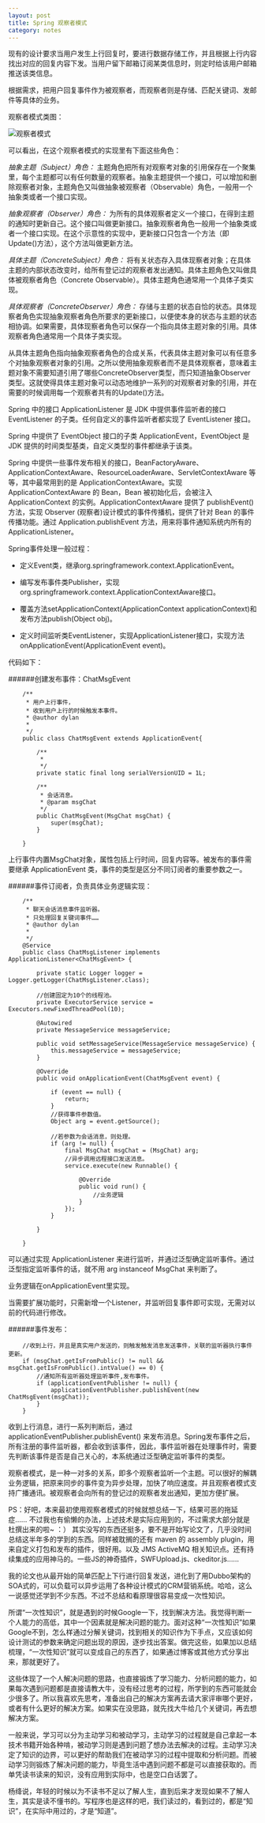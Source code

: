 ```yaml
---
layout: post
title: Spring 观察者模式
category: notes
---
```


现有的设计要求当用户发生上行回复时，要进行数据存储工作，并且根据上行内容找出对应的回复内容下发。当用户留下邮箱订阅某类信息时，则定时给该用户邮箱推送该类信息。

根据需求，把用户回复事件作为被观察者，而观察者则是存储、匹配关键词、发邮件等具体的业务。

观察者模式类图：

![观察者模式](https://lh6.googleusercontent.com/-fRkMstLYlY8/UoNRXu4nxQI/AAAAAAAABOU/Lp-uP48AdKQ/w595-h276-no/1334812160_1655.jpg)

可以看出，在这个观察者模式的实现里有下面这些角色：

*抽象主题（Subject）角色：* 主题角色把所有对观察考对象的引用保存在一个聚集里，每个主题都可以有任何数量的观察者。抽象主题提供一个接口，可以增加和删除观察者对象，主题角色又叫做抽象被观察者（Observable）角色，一般用一个抽象类或者一个接口实现。

*抽象观察者（Observer）角色：* 为所有的具体观察者定义一个接口，在得到主题的通知时更新自己。这个接口叫做更新接口。抽象观察者角色一般用一个抽象类或者一个接口实现。在这个示意性的实现中，更新接口只包含一个方法（即Update()方法），这个方法叫做更新方法。

*具体主题（ConcreteSubject）角色：* 将有关状态存入具体现察者对象；在具体主题的内部状态改变时，给所有登记过的观察者发出通知。具体主题角色又叫做具体被观察者角色（Concrete Observable）。具体主题角色通常用一个具体子类实现。

*具体观察者（ConcreteObserver）角色：* 存储与主题的状态自恰的状态。具体现察者角色实现抽象观察者角色所要求的更新接口，以便使本身的状态与主题的状态相协调。如果需要，具体现察者角色可以保存一个指向具体主题对象的引用。具体观察者角色通常用一个具体子类实现。

从具体主题角色指向抽象观察者角色的合成关系，代表具体主题对象可以有任意多个对抽象观察者对象的引用。之所以使用抽象观察者而不是具体观察者，意味着主题对象不需要知道引用了哪些ConcreteObserver类型，而只知道抽象Observer类型。这就使得具体主题对象可以动态地维护一系列的对观察者对象的引用，并在需要的时候调用每一个观察者共有的Update()方法。

Spring 中的接口 ApplicationListener 是 JDK 中提供事件监听者的接口 EventListener 的子类。任何自定义的事件监听者都实现了 EventListener 接口。

Spring 中提供了 EventObject 接口的子类 ApplicationEvent，EventObject 是 JDK 提供的时间类型基类，自定义类型的事件都继承于该类。

Spring 中提供一些事件发布相关的接口，BeanFactoryAware、 ApplicationContextAware、ResourceLoaderAware、ServletContextAware 等等，其中最常用到的是 ApplicationContextAware。实现 ApplicationContextAware 的 Bean，Bean 被初始化后，会被注入 ApplicationContext 的实例。ApplicationContextAware 提供了 publishEvent()方法，实现 Observer (观察者)设计模式的事件传播机，提供了针对 Bean 的事件传播功能。通过 Application.publishEvent 方法，用来将事件通知系统内所有的ApplicationListener。

Spring事件处理一般过程：

* 定义Event类，继承org.springframework.context.ApplicationEvent。

* 编写发布事件类Publisher，实现org.springframework.context.ApplicationContextAware接口。

* 覆盖方法setApplicationContext(ApplicationContext applicationContext)和发布方法publish(Object obj)。

* 定义时间监听类EventListener，实现ApplicationListener接口，实现方法onApplicationEvent(ApplicationEvent event)。


代码如下：

######创建发布事件：ChatMsgEvent
	
		/**
		 * 用户上行事件，
		 * 收到用户上行的时候触发本事件。
		 * @author dylan
		 *
		 */
		public class ChatMsgEvent extends ApplicationEvent{
		 
			/**
			 * 
			 */
			private static final long serialVersionUID = 1L;
		 
			/**
			 * 会话消息。
			 * @param msgChat
			 */
			public ChatMsgEvent(MsgChat msgChat) {
				super(msgChat);
			}
		 
		}

上行事件内置MsgChat对象，属性包括上行时间，回复内容等。被发布的事件需要继承 ApplicationEvent 类，事件的类型是区分不同订阅者的重要参数之一。

######事件订阅者，负责具体业务逻辑实现：

		/**
		 * 聊天会话消息事件监听器。
		 * 只处理回复关键词事件……
		 * @author dylan
		 *
		 */
		@Service
		public class ChatMsgListener implements ApplicationListener<ChatMsgEvent> {
		 
			private static Logger logger = Logger.getLogger(ChatMsgListener.class);
		 
			//创建固定为10个的线程池。
			private ExecutorService service = Executors.newFixedThreadPool(10);
		 
			@Autowired
			private MessageService messageService;
		 
			public void setMessageService(MessageService messageService) {
				this.messageService = messageService;
			}
		 
			@Override
			public void onApplicationEvent(ChatMsgEvent event) {
		 
				if (event == null) {
					return;
				}
				//获得事件参数值。
				Object arg = event.getSource();
		 
				//若参数为会话消息，则处理。
				if (arg != null) {
					final MsgChat msgChat = (MsgChat) arg;
					//异步调用远程接口发送消息。
					service.execute(new Runnable() {
		 
						@Override
						public void run() {
							//业务逻辑
						}
					});
				}
		 
			}
		 
		}

可以通过实现 ApplicationListener 来进行监听，并通过泛型确定监听事件。通过泛型指定监听事件的话，就不用 arg instanceof MsgChat 来判断了。

业务逻辑在onApplicationEvent里实现。

当需要扩展功能时，只需新增一个Listener，并监听回复事件即可实现，无需对以前的代码进行修改。

######事件发布：

		//收到上行，并且是真实用户发送的，则触发触发消息发送事件，关联的监听器执行事件更新。
		if (msgChat.getIsFromPublic() != null && msgChat.getIsFromPublic().intValue() == 0) {
			//通知所有监听器处理监听事件,发布事件。
			if (applicationEventPublisher != null) {
				applicationEventPublisher.publishEvent(new ChatMsgEvent(msgChat));
			}
		}

收到上行消息，进行一系列判断后，通过applicationEventPublisher.publishEvent() 来发布消息。Spring发布事件之后，所有注册的事件监听器，都会收到该事件，因此，事件监听器在处理事件时，需要先判断该事件是否是自己关心的，本系统通过泛型确定监听事件的类型。

观察者模式，是一种一对多的关系，即多个观察者监听一个主题。可以很好的解耦业务逻辑，把原来同步的事件变为异步处理，加快了响应速度。并且观察者模式支持广播通讯。被观察者会向所有的登记过的观察者发出通知，更加方便扩展。

PS：好吧，本来最初使用观察者模式的时候就想总结一下，结果可恶的拖延症…… 不过我也有偷懒的办法，上述技术是实际应用到的，不过需求大部分就是杜撰出来的啦~ ：） 其实没写的东西还挺多，要不是开始写论文了，几乎没时间总结这半年多的学到的东西。同样被耽搁的还有 maven 的 assembly plugin，用来自定义打包和发布的插件，很好用。以及 JMS ActiveMQ 相关知识点。还有持续集成的应用神马的。一些JS的神奇插件，SWFUpload.js、ckeditor.js…… 

我的论文也从最开始的简单匹配上下行进行回复发送，进化到了用Dubbo架构的SOA式的，可以负载可以异步运用了各种设计模式的CRM营销系统。哈哈，这么一说感觉还学到不少东西。不过不总结和看原理很容易变成一次性知识。

所谓“一次性知识”，就是遇到的时候Google一下，找到解决方法。我觉得判断一个人能力的高低，其中一个因素就是解决问题的能力。面对这种“一次性知识”如果Google不到，怎么样通过分解关键词，找到相关的知识作为下手点，又应该如何设计测试的参数来确定问题出现的原因，逐步找出答案。做完这些，如果加以总结梳理，“一次性知识”就可以变成自己的东西了，如果通过博客或其他方式分享出来，那就更好了。

这些体现了一个人解决问题的思路，也直接锻炼了学习能力、分析问题的能力，如果每次遇到问题都是直接请教大牛，没有经过思考的过程，所学到的东西可能就会少很多了。所以我喜欢先思考，准备出自己的解决方案再去请大家评审哪个更好，或者有什么更好的解决方案。如果实在没思路，就先找大牛给几个关键词，再去想解决方案。

一般来说，学习可以分为主动学习和被动学习，主动学习的过程就是自己拿起一本技术书籍开始各种啃，被动学习则是遇到问题了想办法去解决的过程。主动学习决定了知识的边界，可以更好的帮助我们在被动学习的过程中提取和分析问题。而被动学习则锻炼了解决问题的能力，毕竟生活中遇到问题不都是可以直接获取的。而单凭读书读来的知识，没有应用到实际中，也是空口白话罢了。

杨绛说，年轻的时候以为不读书不足以了解人生，直到后来才发现如果不了解人生，其实是读不懂书的。写程序也是这样的吧，我们读过的，看到过的，都是“知识”，在实际中用过的，才是“知道”。
